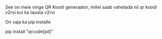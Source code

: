 See on meie vinge QR Koodi generaator, millel saab vahetada nii qr koodi v2rvi kui ka tausta v2rvi

On vaja ka pip installe

pip install "qrcode[pil]"